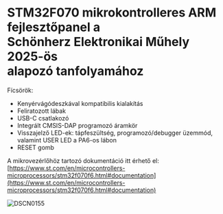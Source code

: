 # STM32F070 mikrokontrolleres ARM fejlesztőpanel a<br/> Schönherz Elektronikai Műhely 2025-ös<br/> alapozó tanfolyamához

Fícsörök:
- Kenyérvágódeszkával kompatibilis kialakítás
- Feliratozott lábak
- USB-C csatlakozó
- Integrált CMSIS-DAP programozó áramkör
- Visszajelző LED-ek: tápfeszültség, programozó/debugger üzemmód, valamint USER LED a PA6-os lábon
- RESET gomb

A mikrovezérlőhöz tartozó dokumentáció itt érhető el:<br/> [https://www.st.com/en/microcontrollers-microprocessors/stm32f070f6.html#documentation](https://www.st.com/en/microcontrollers-microprocessors/stm32f070f6.html#documentation)
  
![DSCN0155](https://github.com/user-attachments/assets/51bb5ab0-3dc9-430c-a08b-584c41c9b7ae)
